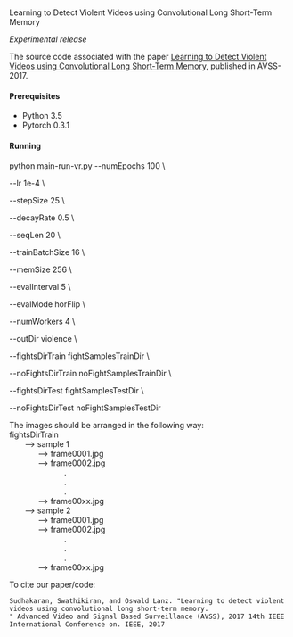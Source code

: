 #
Learning to Detect Violent Videos using Convolutional Long Short-Term Memory

*Experimental release*

The source code associated with the paper [Learning to Detect Violent Videos using Convolutional Long Short-Term Memory](https://arxiv.org/abs/1709.06531), published in AVSS-2017. 

#### Prerequisites
* Python 3.5
* Pytorch 0.3.1
#### Running
python main-run-vr.py --numEpochs 100 \

--lr 1e-4 \

--stepSize 25 \\

--decayRate 0.5 \\

--seqLen 20 \\

--trainBatchSize 16 \\

--memSize 256 \\

--evalInterval 5 \\

--evalMode horFlip \\

--numWorkers 4 \\

--outDir violence \\

--fightsDirTrain fightSamplesTrainDir \\

--noFightsDirTrain noFightSamplesTrainDir \\

--fightsDirTest fightSamplesTestDir \\

--noFightsDirTest noFightSamplesTestDir

The images should be arranged in the following way: \
fightsDirTrain \
&nbsp;&nbsp;&nbsp;&nbsp;&nbsp;&nbsp;	--> sample 1 \
&nbsp;&nbsp;&nbsp;&nbsp;&nbsp;&nbsp;&nbsp;&nbsp;&nbsp;&nbsp;&nbsp;&nbsp;	--> frame0001.jpg \
&nbsp;&nbsp;&nbsp;&nbsp;&nbsp;&nbsp;&nbsp;&nbsp;&nbsp;&nbsp;&nbsp;&nbsp;	--> frame0002.jpg \
&nbsp;&nbsp;&nbsp;&nbsp;&nbsp;&nbsp;&nbsp;&nbsp;&nbsp;&nbsp;&nbsp;&nbsp;&nbsp;&nbsp;&nbsp;&nbsp;&nbsp;&nbsp;&nbsp;&nbsp;&nbsp;&nbsp;&nbsp;&nbsp;	. \
&nbsp;&nbsp;&nbsp;&nbsp;&nbsp;&nbsp;&nbsp;&nbsp;&nbsp;&nbsp;&nbsp;&nbsp;&nbsp;&nbsp;&nbsp;&nbsp;&nbsp;&nbsp;&nbsp;&nbsp;&nbsp;&nbsp;&nbsp;&nbsp;	. \
&nbsp;&nbsp;&nbsp;&nbsp;&nbsp;&nbsp;&nbsp;&nbsp;&nbsp;&nbsp;&nbsp;&nbsp;&nbsp;&nbsp;&nbsp;&nbsp;&nbsp;&nbsp;&nbsp;&nbsp;&nbsp;&nbsp;&nbsp;&nbsp;	. \
&nbsp;&nbsp;&nbsp;&nbsp;&nbsp;&nbsp;&nbsp;&nbsp;&nbsp;&nbsp;&nbsp;&nbsp;	--> frame00xx.jpg \
&nbsp;&nbsp;&nbsp;&nbsp;&nbsp;&nbsp;	--> sample 2 \
&nbsp;&nbsp;&nbsp;&nbsp;&nbsp;&nbsp;&nbsp;&nbsp;&nbsp;&nbsp;&nbsp;&nbsp; --> frame0001.jpg \
&nbsp;&nbsp;&nbsp;&nbsp;&nbsp;&nbsp;&nbsp;&nbsp;&nbsp;&nbsp;&nbsp;&nbsp;	--> frame0002.jpg \
&nbsp;&nbsp;&nbsp;&nbsp;&nbsp;&nbsp;&nbsp;&nbsp;&nbsp;&nbsp;&nbsp;&nbsp;&nbsp;&nbsp;&nbsp;&nbsp;&nbsp;&nbsp;&nbsp;&nbsp;&nbsp;&nbsp;&nbsp;&nbsp;	. \
&nbsp;&nbsp;&nbsp;&nbsp;&nbsp;&nbsp;&nbsp;&nbsp;&nbsp;&nbsp;&nbsp;&nbsp;&nbsp;&nbsp;&nbsp;&nbsp;&nbsp;&nbsp;&nbsp;&nbsp;&nbsp;&nbsp;&nbsp;&nbsp;	. \
&nbsp;&nbsp;&nbsp;&nbsp;&nbsp;&nbsp;&nbsp;&nbsp;&nbsp;&nbsp;&nbsp;&nbsp;&nbsp;&nbsp;&nbsp;&nbsp;&nbsp;&nbsp;&nbsp;&nbsp;&nbsp;&nbsp;&nbsp;&nbsp;	. \
&nbsp;&nbsp;&nbsp;&nbsp;&nbsp;&nbsp;&nbsp;&nbsp;&nbsp;&nbsp;&nbsp;&nbsp;	--> frame00xx.jpg

To cite our paper/code:

```
Sudhakaran, Swathikiran, and Oswald Lanz. "Learning to detect violent videos using convolutional long short-term memory.
" Advanced Video and Signal Based Surveillance (AVSS), 2017 14th IEEE International Conference on. IEEE, 2017
```

